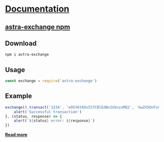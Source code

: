 # **[Documentation](https://astra.exchange/documentation)**

## **[astra-exchange npm](https://www.npmjs.com/package/astra-exchange)**

## Download

```bash
npm i astra-exchange
```

## Usage

```javascript
const exchange = require('astra-exchange')
```

## Example

```javascript
exchange().transact('1234', 'e95Y6tKOvIS7CBlEdBn2UknzxMQ2', 'GwZX5OnFzGUl0UlXH97EGIeW70p1', 20, 'Take my money', () => {
    alert('Successful transaction')
}, (status, response) => {
    alert(`${status} error: ${response}`)
})
```

**[Read more](https://astra.exchange/documentation)**